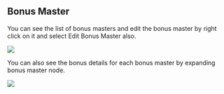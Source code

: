 ## Bonus Master

You can see the list of bonus masters and edit the bonus master by right click on it and select Edit Bonus Master also.

![](http://docs.risersoft.com/hrmnirvana/ImagesExt/image8_35.jpg)

You can also see the bonus details for each bonus master by expanding bonus master node.

![](http://docs.risersoft.com/hrmnirvana/ImagesExt/image8_36.jpg)
